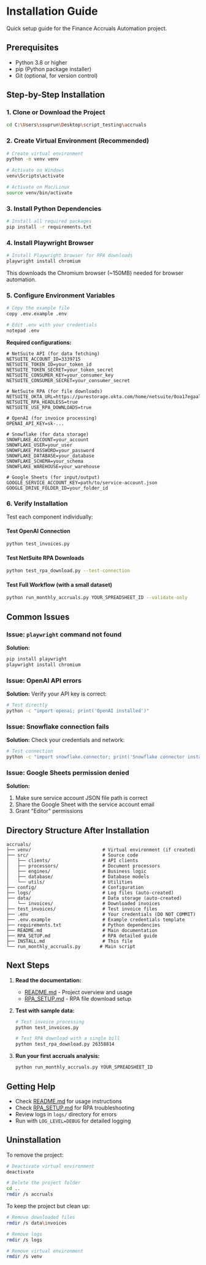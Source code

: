 # Installation Guide

Quick setup guide for the Finance Accruals Automation project.

## Prerequisites

- Python 3.8 or higher
- pip (Python package installer)
- Git (optional, for version control)

## Step-by-Step Installation

### 1. Clone or Download the Project

```bash
cd C:\Users\ssuprun\Desktop\script_testing\accruals
```

### 2. Create Virtual Environment (Recommended)

```bash
# Create virtual environment
python -m venv venv

# Activate on Windows
venv\Scripts\activate

# Activate on Mac/Linux
source venv/bin/activate
```

### 3. Install Python Dependencies

```bash
# Install all required packages
pip install -r requirements.txt
```

### 4. Install Playwright Browser

```bash
# Install Playwright browser for RPA downloads
playwright install chromium
```

This downloads the Chromium browser (~150MB) needed for browser automation.

### 5. Configure Environment Variables

```bash
# Copy the example file
copy .env.example .env

# Edit .env with your credentials
notepad .env
```

**Required configurations:**

```env
# NetSuite API (for data fetching)
NETSUITE_ACCOUNT_ID=3339715
NETSUITE_TOKEN_ID=your_token_id
NETSUITE_TOKEN_SECRET=your_token_secret
NETSUITE_CONSUMER_KEY=your_consumer_key
NETSUITE_CONSUMER_SECRET=your_consumer_secret

# NetSuite RPA (for file downloads)
NETSUITE_OKTA_URL=https://purestorage.okta.com/home/netsuite/0oa17egaalm4fLsk81d8/82
NETSUITE_RPA_HEADLESS=true
NETSUITE_USE_RPA_DOWNLOADS=true

# OpenAI (for invoice processing)
OPENAI_API_KEY=sk-...

# Snowflake (for data storage)
SNOWFLAKE_ACCOUNT=your_account
SNOWFLAKE_USER=your_user
SNOWFLAKE_PASSWORD=your_password
SNOWFLAKE_DATABASE=your_database
SNOWFLAKE_SCHEMA=your_schema
SNOWFLAKE_WAREHOUSE=your_warehouse

# Google Sheets (for input/output)
GOOGLE_SERVICE_ACCOUNT_KEY=path/to/service-account.json
GOOGLE_DRIVE_FOLDER_ID=your_folder_id
```

### 6. Verify Installation

Test each component individually:

#### Test OpenAI Connection
```bash
python test_invoices.py
```

#### Test NetSuite RPA Downloads
```bash
python test_rpa_download.py --test-connection
```

#### Test Full Workflow (with a small dataset)
```bash
python run_monthly_accruals.py YOUR_SPREADSHEET_ID --validate-only
```

## Common Issues

### Issue: `playwright` command not found

**Solution:**
```bash
pip install playwright
playwright install chromium
```

### Issue: OpenAI API errors

**Solution:** Verify your API key is correct:
```bash
# Test directly
python -c "import openai; print('OpenAI installed')"
```

### Issue: Snowflake connection fails

**Solution:** Check your credentials and network:
```bash
# Test connection
python -c "import snowflake.connector; print('Snowflake connector installed')"
```

### Issue: Google Sheets permission denied

**Solution:**
1. Make sure service account JSON file path is correct
2. Share the Google Sheet with the service account email
3. Grant "Editor" permissions

## Directory Structure After Installation

```
accruals/
├── venv/                          # Virtual environment (if created)
├── src/                           # Source code
│   ├── clients/                   # API clients
│   ├── processors/                # Document processors
│   ├── engines/                   # Business logic
│   ├── database/                  # Database models
│   └── utils/                     # Utilities
├── config/                        # Configuration
├── logs/                          # Log files (auto-created)
├── data/                          # Data storage (auto-created)
│   └── invoices/                  # Downloaded invoices
├── test_invoices/                 # Test invoice files
├── .env                           # Your credentials (DO NOT COMMIT)
├── .env.example                   # Example credentials template
├── requirements.txt               # Python dependencies
├── README.md                      # Main documentation
├── RPA_SETUP.md                   # RPA detailed guide
├── INSTALL.md                     # This file
└── run_monthly_accruals.py       # Main script
```

## Next Steps

1. **Read the documentation:**
   - [README.md](README.md) - Project overview and usage
   - [RPA_SETUP.md](RPA_SETUP.md) - RPA file download setup

2. **Test with sample data:**
   ```bash
   # Test invoice processing
   python test_invoices.py

   # Test RPA download with a single bill
   python test_rpa_download.py 26358814
   ```

3. **Run your first accruals analysis:**
   ```bash
   python run_monthly_accruals.py YOUR_SPREADSHEET_ID
   ```

## Getting Help

- Check [README.md](README.md) for usage instructions
- Check [RPA_SETUP.md](RPA_SETUP.md) for RPA troubleshooting
- Review logs in `logs/` directory for errors
- Run with `LOG_LEVEL=DEBUG` for detailed logging

## Uninstallation

To remove the project:

```bash
# Deactivate virtual environment
deactivate

# Delete the project folder
cd ..
rmdir /s accruals
```

To keep the project but clean up:

```bash
# Remove downloaded files
rmdir /s data\invoices

# Remove logs
rmdir /s logs

# Remove virtual environment
rmdir /s venv
```
